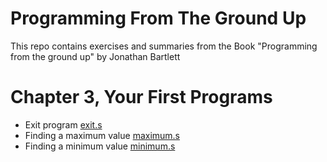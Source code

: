 # Programming From The Ground Up

This repo contains exercises and summaries from the Book "Programming from the ground up" by Jonathan Bartlett
# Chapter 3, Your First Programs

* Exit program [exit.s](https://github.com/Mirhatyasar/Programming-from-the-ground-up/blob/main/exit.s)
* Finding a maximum value [maximum.s](https://github.com/Mirhatyasar/Programming-from-the-ground-up/blob/main/maximum.s)
* Finding a minimum value [minimum.s](https://github.com/Mirhatyasar/Programming-from-the-ground-up/blob/main/minimum.s)
